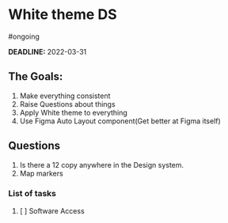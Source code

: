 # White theme DS
#ongoing 

**DEADLINE:** 2022-03-31

## The Goals:
1. Make everything consistent  
2. Raise Questions about things
3. Apply White theme to everything
4. Use Figma Auto Layout component(Get better at Figma itself)

## Questions
1. Is there a 12 copy anywhere in the Design system.
2. Map markers
   
### List of tasks
1. [ ] Software Access
	